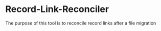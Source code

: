 # Record-Link-Reconciler
The purpose of this tool is to reconcile record links after a file migration
